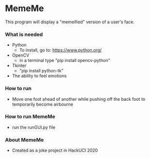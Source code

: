 # MemeMe
This program will display a "memeified" version of a user's face.

### What is needed
* Python
  * To install, go to: https://www.python.org/ 
* OpenCV
  * in a terminal type "pip install opencv-python"
* Tkinter
  * "pip install python-tk"
* The ability to feel emotions

### How to run
* Move one foot ahead of another while pushing off the back foot to temporarily become airbourne

### How to run MemeMe
* run the runGUI.py file

### About MemeMe
* Created as a joke project in HackUCI 2020
